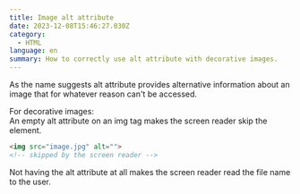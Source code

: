 ```yaml
---
title: Image alt attribute
date: 2023-12-08T15:46:27.030Z
category:
  - HTML
language: en
summary: How to correctly use alt attribute with decorative images.
---
```

As the name suggests alt attribute provides alternative information about an image that for whatever reason can't be accessed. 

For decorative images:\
An empty alt attribute on an img tag makes the screen reader skip the element.

```html
<img src="image.jpg" alt=""> 
<!-- skipped by the screen reader -->
```

Not having the alt attribute at all makes the screen reader read the file name to the user.